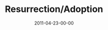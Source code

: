---
layout: message
category: message
series: "The Story"
title: "Resurrection/Adoption"
date: 2011-04-23-00-00
message_id: 673
---